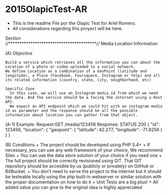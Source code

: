 # 2015OlapicTest-AR
- This is the readme File por the Olapic Test for Ariel Romero.
- All considerations regarding this proyect will be here.

Section <Requirements>  
//****************************************//
  Media Location Information

(A) Objective
  
    Build a service which retrieves all the information you can about the Location of a photo or video uploaded to a social network.
    We define Location as a combination of a GeoPoint (latitude and longitude), a Place (Facebook, Foursquare, Instagram or Yelp) and all its related information (country, state, city, neighborhood, etc)

    Specific Case
      In this case, we will use an Instagram media id from which we need the data. And the service should be a facing the internet using a Rest API.
      We expect an API endpoint which we could hit with an instagram media id as parameter and the response should be all the possible information about location you can gather from that object.

  (A-1) Example:
    Request:GET /media/123456
    Response:
      STATUS 200
      {
          "id": 123456,
          "location": {
          "geopoint": {
          "latitude": 42.277,
          "longitude": -71.9256
          }
        }
      }
    
(B) Conditions
    + The project should be developed using PHP 5.4+
    + If necessary, you can use any web framework of your choice, We recommend Silex
    + You can use the data store solution of your choice if you need one
    + The full project should be correctly revisioned using GIT. That GIT repository should be accesible by us (publicly or privately) on GitHub or BitBucket.
    + You don’t need to serve the project to the internet but it should be testeable locally using the php built-in webserver or similar solution with the proper documentation on how to do it
    + Unit Tests are a big plus!
    + All added value you can give to the original idea is highly appreciated

